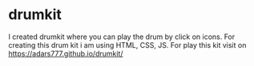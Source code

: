 # drumkit
I created drumkit where you can play the drum by click on icons.
For creating this drum kit i am using HTML, CSS, JS.
For play this kit visit on 
https://adars777.github.io/drumkit/
